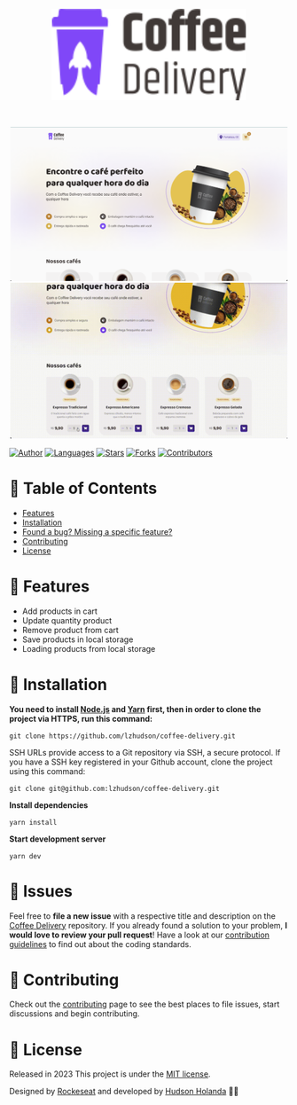 <p align="center">
  <img src=".github/docs/images/logo.svg" width="350"/>
</p>

<br />

<p align="center">
  <img src=".github/docs/images/coffee-delivery.png" width="500"/>
  <img src=".github/docs/images/coffee-delivery-details.gif" width="500"/>
</p>

[![Author](https://img.shields.io/badge/author-lzhudson-00B37E?style=flat-square)](https://github.com/lzhudson)
[![Languages](https://img.shields.io/github/languages/count/lzhudson/coffee-delivery?color=%2300B37E&style=flat-square)](#)
[![Stars](https://img.shields.io/github/stars/lzhudson/coffee-delivery?color=00B37E&style=flat-square)](https://github.com/lzhudson/coffee-delivery/stargazers)
[![Forks](https://img.shields.io/github/forks/lzhudson/coffee-delivery?color=00B37E&style=flat-square)](https://github.com/lzhudson/coffee-delivery/network/members)
[![Contributors](https://img.shields.io/github/contributors/lzhudson/coffee-delivery?color=00B37E&style=flat-square)](https://github.com/lzhudson/coffee-delivery/graphs/contributors)

# :pushpin: Table of Contents

* [Features](#rocket-features)
* [Installation](#construction_worker-installation)
* [Found a bug? Missing a specific feature?](#bug-issues)
* [Contributing](#tada-contributing)
* [License](#closed_book-license)

# :rocket: Features

* Add products in cart
* Update quantity product
* Remove product from cart
* Save products in local storage
* Loading products from local storage

# :construction_worker: Installation

**You need to install [Node.js](https://nodejs.org/en/download/) and [Yarn](https://yarnpkg.com/) first, then in order to clone the project via HTTPS, run this command:**

```
git clone https://github.com/lzhudson/coffee-delivery.git
```

SSH URLs provide access to a Git repository via SSH, a secure protocol. If you have a SSH key registered in your Github account, clone the project using this command:

```
git clone git@github.com:lzhudson/coffee-delivery.git
```


**Install dependencies**

```
yarn install
```

**Start development server**

```
yarn dev
```

# :bug: Issues

Feel free to **file a new issue** with a respective title and description on the [Coffee Delivery](https://github.com/lzhudson/coffee-delivery/issues) repository. If you already found a solution to your problem, **I would love to review your pull request**! Have a look at our [contribution guidelines](https://github.com/lzhudson/coffee-delivery/blob/main/CONTRIBUTING.md) to find out about the coding standards.

# :tada: Contributing

Check out the [contributing](https://github.com/lzhudson/coffee-delivery/blob/main/CONTRIBUTING.md) page to see the best places to file issues, start discussions and begin contributing.

# :closed_book: License

Released in 2023
This project is under the [MIT license](https://github.com/lzhudson/coffee-delivery/main/LICENSE).

Designed by [Rockeseat](https://github.com/Rocketseat) and developed by [Hudson Holanda](https://github.com/lzhudson) 🖤🚀